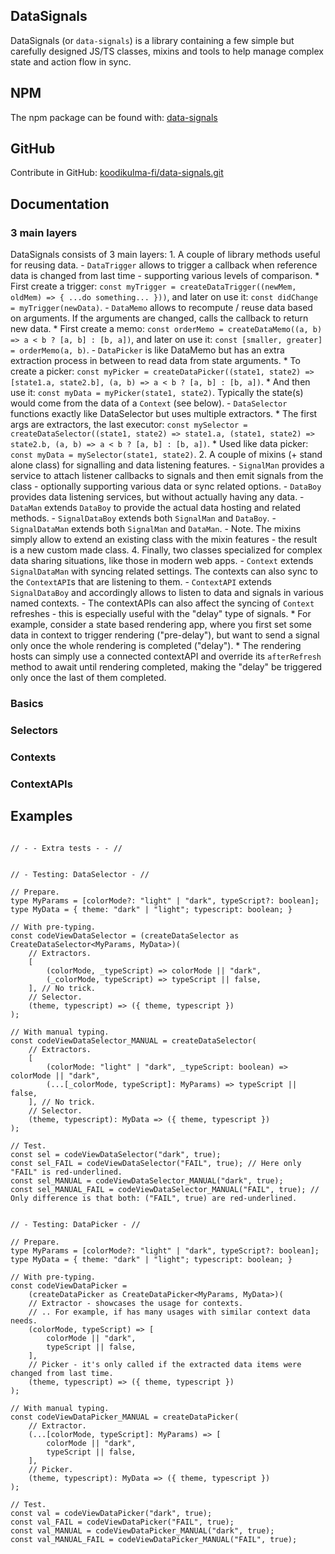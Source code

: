 ## DataSignals

DataSignals (or `data-signals`) is a library containing a few simple but carefully designed JS/TS classes, mixins and tools to help manage complex state and action flow in sync.

## NPM

The npm package can be found with: [data-signals](https://www.npmjs.com/package/data-signals)

## GitHub

Contribute in GitHub: [koodikulma-fi/data-signals.git](https://github.com/koodikulma-fi/data-signals.git)

## Documentation

### 3 main layers
DataSignals consists of 3 main layers:
    1. A couple of library methods useful for reusing data.
        - `DataTrigger` allows to trigger a callback when reference data is changed from last time - supporting various levels of comparison.
            * First create a trigger: `const myTrigger = createDataTrigger((newMem, oldMem) => { ...do something... }))`, and later on use it: `const didChange = myTrigger(newData)`.
        - `DataMemo` allows to recompute / reuse data based on arguments. If the arguments are changed, calls the callback to return new data.
            * First create a memo: `const orderMemo = createDataMemo((a, b) => a < b ? [a, b] : [b, a])`, and later on use it: `const [smaller, greater] = orderMemo(a, b)`.
        - `DataPicker` is like DataMemo but has an extra extraction process in between to read data from state arguments.
            * To create a picker: `const myPicker = createDataPicker((state1, state2) => [state1.a, state2.b], (a, b) => a < b ? [a, b] : [b, a])`.
            * And then use it: `const myData = myPicker(state1, state2)`. Typically the state(s) would come from the data of a `Context` (see below).
        - `DataSelector` functions exactly like DataSelector but uses multiple extractors.
            * The first args are extractors, the last executor: `const mySelector = createDataSelector((state1, state2) => state1.a, (state1, state2) => state2.b, (a, b) => a < b ? [a, b] : [b, a])`.
            * Used like data picker: `const myData = mySelector(state1, state2)`.
    2. A couple of mixins (+ stand alone class) for signalling and data listening features.
        - `SignalMan` provides a service to attach listener callbacks to signals and then emit signals from the class - optionally supporting various data or sync related options.
        - `DataBoy` provides data listening services, but without actually having any data.
        - `DataMan` extends `DataBoy` to provide the actual data hosting and related methods.
        - `SignalDataBoy` extends both `SignalMan` and `DataBoy`.
        - `SignalDataMan` extends both `SignalMan` and `DataMan`.
        - Note. The mixins simply allow to extend an existing class with the mixin features - the result is a new custom made class.
    4. Finally, two classes specialized for complex data sharing situations, like those in modern web apps.
        - `Context` extends `SignalDataMan` with syncing related settings. The contexts can also sync to the `ContextAPI`s that are listening to them.
        - `ContextAPI` extends `SignalDataBoy` and accordingly allows to listen to data and signals in various named contexts.
        - The contextAPIs can also affect the syncing of `Context` refreshes - this is especially useful with the "delay" type of signals.
            * For example, consider a state based rendering app, where you first set some data in context to trigger rendering ("pre-delay"), but want to send a signal only once the whole rendering is completed ("delay").
            * The rendering hosts can simply use a connected contextAPI and override its `afterRefresh` method to await until rendering completed, making the "delay" be triggered only once the last of them completed.
     
### Basics

### Selectors

### Contexts

### ContextAPIs

## Examples

```

// - - Extra tests - - //


// - Testing: DataSelector - //

// Prepare.
type MyParams = [colorMode?: "light" | "dark", typeScript?: boolean];
type MyData = { theme: "dark" | "light"; typescript: boolean; }

// With pre-typing.
const codeViewDataSelector = (createDataSelector as CreateDataSelector<MyParams, MyData>)(
    // Extractors.
    [
        (colorMode, _typeScript) => colorMode || "dark",
        (_colorMode, typeScript) => typeScript || false,
    ], // No trick.
    // Selector.
    (theme, typescript) => ({ theme, typescript })
);

// With manual typing.
const codeViewDataSelector_MANUAL = createDataSelector(
    // Extractors.
    [
        (colorMode: "light" | "dark", _typeScript: boolean) => colorMode || "dark",
        (...[_colorMode, typeScript]: MyParams) => typeScript || false,
    ], // No trick.
    // Selector.
    (theme, typescript): MyData => ({ theme, typescript })
);

// Test.
const sel = codeViewDataSelector("dark", true);
const sel_FAIL = codeViewDataSelector("FAIL", true); // Here only "FAIL" is red-underlined.
const sel_MANUAL = codeViewDataSelector_MANUAL("dark", true);
const sel_MANUAL_FAIL = codeViewDataSelector_MANUAL("FAIL", true); // Only difference is that both: ("FAIL", true) are red-underlined.


// - Testing: DataPicker - //

// Prepare.
type MyParams = [colorMode?: "light" | "dark", typeScript?: boolean];
type MyData = { theme: "dark" | "light"; typescript: boolean; }

// With pre-typing.
const codeViewDataPicker =
    (createDataPicker as CreateDataPicker<MyParams, MyData>)(
    // Extractor - showcases the usage for contexts.
    // .. For example, if has many usages with similar context data needs.
    (colorMode, typeScript) => [
        colorMode || "dark",
        typeScript || false,
    ],
    // Picker - it's only called if the extracted data items were changed from last time.
    (theme, typescript) => ({ theme, typescript })
);

// With manual typing.
const codeViewDataPicker_MANUAL = createDataPicker(
    // Extractor.
    (...[colorMode, typeScript]: MyParams) => [
        colorMode || "dark",
        typeScript || false,
    ],
    // Picker.
    (theme, typescript): MyData => ({ theme, typescript })
);

// Test.
const val = codeViewDataPicker("dark", true);
const val_FAIL = codeViewDataPicker("FAIL", true);
const val_MANUAL = codeViewDataPicker_MANUAL("dark", true);
const val_MANUAL_FAIL = codeViewDataPicker_MANUAL("FAIL", true);

```
